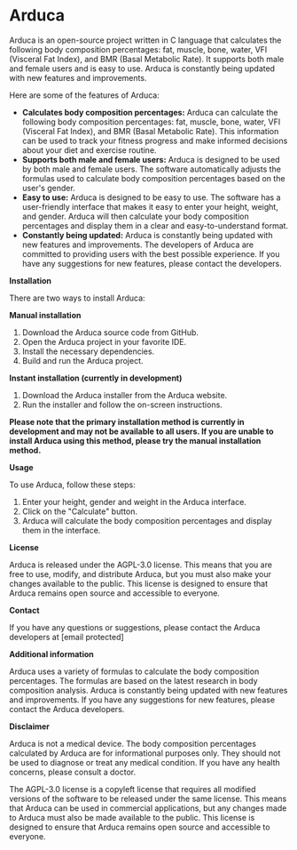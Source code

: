 # Arduca

Arduca is an open-source project written in C language that calculates the following body composition percentages: fat, muscle, bone, water, VFI (Visceral Fat Index), and BMR (Basal Metabolic Rate). It supports both male and female users and is easy to use. Arduca is constantly being updated with new features and improvements.

Here are some of the features of Arduca:

* **Calculates body composition percentages:** Arduca can calculate the following body composition percentages: fat, muscle, bone, water, VFI (Visceral Fat Index), and BMR (Basal Metabolic Rate). This information can be used to track your fitness progress and make informed decisions about your diet and exercise routine.
* **Supports both male and female users:** Arduca is designed to be used by both male and female users. The software automatically adjusts the formulas used to calculate body composition percentages based on the user's gender.
* **Easy to use:** Arduca is designed to be easy to use. The software has a user-friendly interface that makes it easy to enter your height, weight, and gender. Arduca will then calculate your body composition percentages and display them in a clear and easy-to-understand format.
* **Constantly being updated:** Arduca is constantly being updated with new features and improvements. The developers of Arduca are committed to providing users with the best possible experience. If you have any suggestions for new features, please contact the developers.

**Installation**

There are two ways to install Arduca:

**Manual installation**

1. Download the Arduca source code from GitHub.
2. Open the Arduca project in your favorite IDE.
3. Install the necessary dependencies.
4. Build and run the Arduca project.

**Instant installation (currently in development)**

1. Download the Arduca installer from the Arduca website.
2. Run the installer and follow the on-screen instructions.

**Please note that the primary installation method is currently in development and may not be available to all users. If you are unable to install Arduca using this method, please try the manual installation method.**

**Usage**

To use Arduca, follow these steps:

1. Enter your height, gender and weight in the Arduca interface.
2. Click on the "Calculate" button.
3. Arduca will calculate the body composition percentages and display them in the interface.

**License**

Arduca is released under the AGPL-3.0 license. This means that you are free to use, modify, and distribute Arduca, but you must also make your changes available to the public. This license is designed to ensure that Arduca remains open source and accessible to everyone.

**Contact**

If you have any questions or suggestions, please contact the Arduca developers at [email protected]

**Additional information**

Arduca uses a variety of formulas to calculate the body composition percentages. The formulas are based on the latest research in body composition analysis. Arduca is constantly being updated with new features and improvements. If you have any suggestions for new features, please contact the Arduca developers.

**Disclaimer**

Arduca is not a medical device. The body composition percentages calculated by Arduca are for informational purposes only. They should not be used to diagnose or treat any medical condition. If you have any health concerns, please consult a doctor.

The AGPL-3.0 license is a copyleft license that requires all modified versions of the software to be released under the same license. This means that Arduca can be used in commercial applications, but any changes made to Arduca must also be made available to the public. This license is designed to ensure that Arduca remains open source and accessible to everyone.
